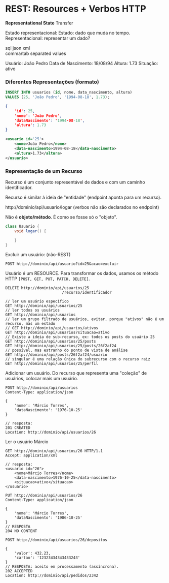 REST: Resources + Verbos HTTP
=============================

**Representational State** Transfer

Estado representacional:
  Estado: dado que muda no tempo.
  Representacional: representar um dado?

sql
json
xml  
comma/tab separated values

Usuário: João Pedro   Data de Nascimento: 18/08/94   Altura: 1.73   Situação: ativo

### Diferentes Representações (formato)

```SQL
INSERT INTO usuarios (id, nome, data_nascimento, altura)
VALUES (25, 'João Pedro', '1994-08-18', 1.73);
```

```JSON
{
    'id': 25,
    'nome': 'João Pedro',
    'dataNascimento': '1994-08-18',
    'altura': 1.73
}
```

```XML
<usuario id='25'>
    <nome>João Pedro</nome>
    <data-nascimento>1994-08-18</data-nascimento>
    <altura>1.73</altura>
</usuario>
```

### Representação de um Recurso

Recurso é um conjunto representável de dados e com um caminho identificador.

Recurso é similar à ideia de "entidade" (endpoint aponta para um recurso).

http://dominio/api/usuario/logar (verbos não são declarados no endpoint)

Não é **objeto/método**. É como se fosse só o "objeto".

```java
class Usuario {
    void logar() {

    }
}
```

Excluir um usuário: (não-REST)

```plain
POST http://dominio/api/usuario?id=25&acao=excluir
```

Usuário é um RESOURCE.
Para transformar os dados, usamos os método HTTP `[POST, GET, PUT, PATCH, DELETE]`.

```plain
DELETE http://dominio/api/usuarios/25
                         /recurso/identificador
```

```plain
// ler um usuário específico
GET http://dominio/api/usuarios/25
// ler todos os usuários
GET http://dominio/api/usuarios
// ler um grupo filtrado de usuários, evitar, porque "ativos" não é um recurso, mas um estado
// GET http://dominio/api/usuarios/ativos
GET http://dominio/api/usuarios?situacao=ativo
// Existe a ideia de sub-recurso, ex: todos os posts do usuário 25
GET http://dominio/api/usuarios/25/posts
GET http://dominio/api/usuarios/25/posts/26f2af24
// possível, mas estranho do ponto de vista de análise
GET http://dominio/api/posts/26f2af24/usuario
// singular é uma relação única do subrecurso com o recurso raiz
GET http://dominio/api/usuarios/25/perfil
```

Adicionar um usuário. Do recurso que representa uma "coleção" de usuários, colocar mais um usuário.

```http
POST http://dominio/api/usuarios
Content-Type: application/json

{ 
    'nome': 'Márcio Torres',
    'dataNascimento': '1976-10-25'
}

// resposta:
201 CREATED
Location: http://dominio/api/usuarios/26
```

Ler o usuário Márcio

```http
GET http://dominio/api/usuarios/26 HTTP/1.1
Accept: application/xml

// resposta:
<usuario id="26">
    <nome>Márcio Torres</nome>
    <data-nascimento>1976-10-25</data-nascimento>
    <situacao>ativo</situacao>
</usuario>
```

```http
PUT http://dominio/api/usuarios/26
Content-Type: application/json

{ 
    'nome': 'Márcio Torres',
    'dataNascimento': '1986-10-25'
}
// RESPOSTA
204 NO CONTENT
```

```http
POST http://dominio/api/usuarios/26/depositos

{
    'valor': 432.23,
    'cartao': '12323434343433243'
}
// RESPOSTA: aceito em processamento (assíncrona).
202 ACCEPTED
Location: http://dominio/api/pedidos/2342
```
